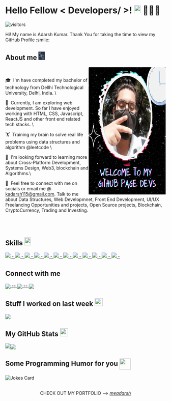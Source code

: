 

<h1> Hello Fellow < Developers/ >! <img src = "https://raw.githubusercontent.com/MartinHeinz/MartinHeinz/master/wave.gif" width = 20px height = 26px> 👩🏾‍💻 </h1>

<p align='center'>

![visitors](https://visitor-badge.glitch.me/badge?page_id=adarsh115.adarsh115)

</p>
<div size='20px'> Hi! My name is Adarsh Kumar. Thank You for taking the time to view my GitHub Profile :smile: 
</div>





<h2> About me <img alt="Night Coding" src="https://raw.githubusercontent.com/AVS1508/AVS1508/master/assets/Night-Coding.gif" width = 20px height = 26px></h2>
<!-- <h2> About Me </h2> -->
&nbsp;


<img width="48%"  height = "400px" align="right" src="https://github.com/adarsh115/adarsh115/blob/main/media/mygif.gif" alt="cover" />

🎓 &nbsp;I'm have completed my bachelor of technology from Dellhi Technological University, Delhi, India. \

🔭&nbsp; Currently, I am exploring web development. So far I have enjoyed working with HTML, CSS, Javascript, ReactJS and other front end related tech stacks. \

🏋️&nbsp; Training my brain to solve real life problems using data structures and algorithm @leetcode \

🌱&nbsp; I'm looking forward to learning more about Cross-Platform Development, Systems Design, Web3, blockchain and Algorithms.\

💬&nbsp; Feel free to connect with me on socials or email me @ kadarsh115@gmail.com. Talk to me about Data Structures, Web Developmnet, Front End Development, UI/UX Freelancing Opportunities and projects, Open Source projects, Blockchain, CryptoCurrency, Trading and Investing.



<br />
<br/>

<h2> Skills <img  width="20px"  height = "25px" src = "https://media2.giphy.com/media/QssGEmpkyEOhBCb7e1/giphy.gif?cid=ecf05e47a0n3gi1bfqntqmob8g9aid1oyj2wr3ds3mg700bl&rid=giphy.gif" > </h2>
<a href= #> <img width ='32px' src ='https://raw.githubusercontent.com/rahulbanerjee26/githubAboutMeGenerator/main/icons/java.svg'> - </a>
<a href= # > <img width ='32px' src ='https://raw.githubusercontent.com/rahulbanerjee26/githubAboutMeGenerator/main/icons/javascript.svg'> - </a>
<a href= # > <img width ='32px' src ='https://raw.githubusercontent.com/rahulbanerjee26/githubAboutMeGenerator/main/icons/html.svg'> - </a>
<a href= # > <img width ='32px' src ='https://raw.githubusercontent.com/rahulbanerjee26/githubAboutMeGenerator/main/icons/css.svg'> - </a>
<a href= # > <img width ='32px' src ='https://raw.githubusercontent.com/rahulbanerjee26/githubAboutMeGenerator/main/icons/reactjs.svg'> - </a>
<a href= # > <img width ='32px' src ='https://raw.githubusercontent.com/rahulbanerjee26/githubAboutMeGenerator/main/icons/figma.svg'> - </a>
<a href= # > <img width ='32px' src ='https://raw.githubusercontent.com/rahulbanerjee26/githubAboutMeGenerator/main/icons/mysql.svg'> - </a>
<a href= # > <img width ='32px' src ='https://raw.githubusercontent.com/rahulbanerjee26/githubAboutMeGenerator/main/icons/bootstrap.svg'> - </a>
<a href= # > <img width ='32px' src ='https://raw.githubusercontent.com/rahulbanerjee26/githubAboutMeGenerator/main/icons/github.svg'> - </a>
<a href= # > <img width ='32px' src ='https://raw.githubusercontent.com/rahulbanerjee26/githubAboutMeGenerator/main/icons/leet-code.svg'> - </a>
<a href= # > <img width ='32px' src ='https://raw.githubusercontent.com/rahulbanerjee26/githubAboutMeGenerator/main/icons/hackerearth.svg'> - </a>
<a href= # > <img width ='32px' src ='https://raw.githubusercontent.com/rahulbanerjee26/githubAboutMeGenerator/main/icons/geeks-for-geeks.svg'> - </a>


<h2> Connect with me <img src='https://raw.githubusercontent.com/ShahriarShafin/ShahriarShafin/main/Assets/handshake.gif' width="15px"  height = "25px"> </h2>
<a href = 'https://www.linkedin.com/in/adarsh22'> <img width = '32px' align= 'center' src="https://raw.githubusercontent.com/rahulbanerjee26/githubAboutMeGenerator/main/icons/linked-in-alt.svg"/>  --  </a> 
<a href = 'https://www.twitter.com/kadarsh115'> <img width = '32px' align= 'center' src="https://raw.githubusercontent.com/rahulbanerjee26/githubAboutMeGenerator/main/icons/twitter.svg"/>  --  </a> 
<a href = 'https://www.github.com/adarsh115'> <img width = '32px' align= 'center' src="https://raw.githubusercontent.com/rahulbanerjee26/githubAboutMeGenerator/main/icons/github.svg"/>   </a> 



<h2> Stuff I worked on last week  <img src = "https://media1.giphy.com/media/JZ40cnfnN11KycrvMF/giphy.gif?cid=ecf05e47a0n3gi1bfqntqmob8g9aid1oyj2wr3ds3mg700bl&rid=giphy.gif" width="25px"  height = "25px"> </h2>
<a href="https://github.com/anuraghazra/github-readme-stats">
<img align="center" src="https://github-readme-stats.vercel.app/api/wakatime?username=@meadarsh&compact=True"/>
</a>
<br>

<h2> My GitHub Stats <img src='https://media1.giphy.com/media/du3J3cXyzhj75IOgvA/giphy.gif?cid=ecf05e47x2g034i9pzwtzzsd3xgg2w9nr94t4tflbbgo3008&rid=giphy.gif' width="25px"  height = "25px"> </h2>

<a href="https://github.com/anuraghazra/github-readme-stats">
<img align="left" src="https://github-readme-stats.vercel.app/api?username=adarsh115&count_private=true&show_icons=true&theme=default" />
</a>
<a href="https://github.com/anuraghazra/convoychat">
<img align="center" src="https://github-readme-stats.vercel.app/api/top-langs/?username=adarsh115&theme=default" />
</a>


<h2> Some Programming Humor for you <img align ='center' src='https://media2.giphy.com/media/UQDSBzfyiBKvgFcSTw/giphy.gif?cid=ecf05e47p3cd513axbek3f56ti3jzizq8hincw20jauyyfyw&rid=giphy.gif' width="35px"  height = "35px"></h2>

![Jokes Card](https://readme-jokes.vercel.app/api?theme=gruvbox)


<br>
<footer align='center'>CHECK OUT MY PORTFOLIO --> <a href='https://meadarshkumar.netlify.app/' target = "_blank"><em>meadarsh</em></a> </footer>
